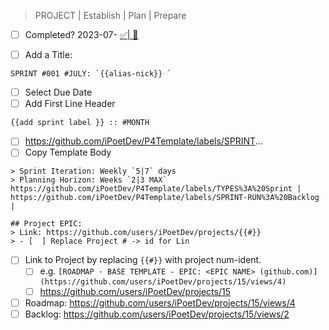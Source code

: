 > PROJECT | Establish | Plan | Prepare 
- [ ] Completed? 2023-07- [✅| 🚫]()

- [ ] Add a Title:
```
SPRINT #001 #JULY: `{{alias-nick}} `   
```
- [ ] Select Due Date
- [ ] Add First Line Header
```
{{add sprint label }} :: #MONTH  
```
- [ ] https://github.com/iPoetDev/P4Template/labels/SPRINT...
- [ ] Copy Template Body
```
> Sprint Iteration: Weekly `5|7` days
> Planning Horizon: Weeks `2|3 MAX`
https://github.com/iPoetDev/P4Template/labels/TYPES%3A%20Sprint | https://github.com/iPoetDev/P4Template/labels/SPRINT-RUN%3A%20Backlog | 

## Project EPIC: 
> Link: https://github.com/users/iPoetDev/projects/{{#}}
> - [  ] Replace Project # -> id for Lin

```
- [ ] Link to Project by replacing `{{#}}` with project num-ident.
	- [ ] e.g. `[ROADMAP · BASE TEMPLATE - EPIC: <EPIC NAME> (github.com)](https://github.com/users/iPoetDev/projects/15/views/4)`
	- [ ] https://github.com/users/iPoetDev/projects/15
- [ ] Roadmap: https://github.com/users/iPoetDev/projects/15/views/4
- [ ] Backlog: https://github.com/users/iPoetDev/projects/15/views/2